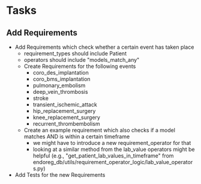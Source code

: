 # Tasks
## Add Requirements
- Add Requirements which check whether a certain event has taken place
    - requirement_types should include Patient
    - operators should include "models_match_any"
    - Create Requirements for the following events
        - coro_des_implantation
        - coro_bms_implantation
        - pulmonary_embolism
        - deep_vein_thrombosis
        - stroke
        - transient_ischemic_attack
        - hip_replacement_surgery
        - knee_replacement_surgery
        - recurrent_thrombembolism
    - Create an example requirement which also checks if a model matches AND is within a certain timeframe
        - we might have to introduce a new requirement_operator for that
        - looking at a similar method from the lab_value operators might be helpful (e.g., "get_patient_lab_values_in_timeframe" from endoreg_db/utils/requirement_operator_logic/lab_value_operators.py)
- Add Tests for the new Requirements

